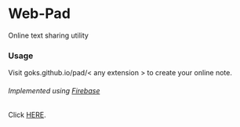 # Web-Pad
Online text sharing utility

### Usage
Visit goks.github.io/pad/< any extension > to create your online note.

###### Implemented using [Firebase](https://firebase.google.com/)

Click [HERE](goks.github.io/pad/new).
